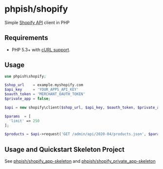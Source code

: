 # phpish/shopify

Simple [Shopify API](http://api.shopify.com/) client in PHP


## Requirements

* PHP 5.3+ with [cURL support](http://php.net/manual/en/book.curl.php).

## Usage

```php
use phpish\shopify;

$shop_url    = example.myshopify.com
$api_key     = 'YOUR_APPS_API_KEY'
$oauth_token = 'MERCHANT_OAUTH_TOKEN'
$private_app = false;

$api = new shopify\client($shop_url, $api_key, $oauth_token, $private_app);

$params  = [
  'limit' => 250
];

$products = $api->request('GET /admin/api/2020-04/products.json', $params);
```

## Usage and Quickstart Skeleton Project

See [phpish/shopify_app-skeleton](https://github.com/phpish/shopify_app-skeleton) and [phpish/shopify_private_app-skeleton](https://github.com/phpish/shopify_private_app-skeleton)
